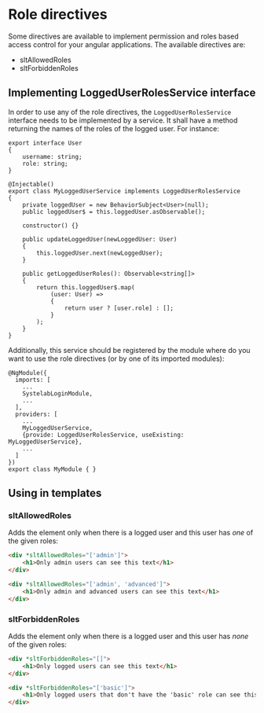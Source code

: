 # Role directives

Some directives are available to implement permission and roles based access control for your angular applications. The available directives are:
* sltAllowedRoles
* sltForbiddenRoles


## Implementing LoggedUserRolesService interface

In order to use any of the role directives, the `LoggedUserRolesService` interface needs to be implemented by a service. It shall have a method returning the names of the roles of the logged user. For instance:

```javacript
export interface User
{
	username: string;
	role: string;
}

@Injectable()
export class MyLoggedUserService implements LoggedUserRolesService
{
    private loggedUser = new BehaviorSubject<User>(null);
    public loggedUser$ = this.loggedUser.asObservable();

    constructor() {}

    public updateLoggedUser(newLoggedUser: User)
    {
        this.loggedUser.next(newLoggedUser);
    }
	
    public getLoggedUserRoles(): Observable<string[]>
    {
        return this.loggedUser$.map(
            (user: User) =>
            {
                return user ? [user.role] : [];
            }
        );
    }
}
```

Additionally, this service should be registered by the module where do you want to use the role directives (or by one of its imported modules):

```javacript
@NgModule({
  imports: [
    ...
    SystelabLoginModule,
	...
  ],
  providers: [
    ...
    MyLoggedUserService,
	{provide: LoggedUserRolesService, useExisting: MyLoggedUserService},
    ...
  ]
})
export class MyModule { }
```


## Using in templates

### sltAllowedRoles

Adds the element only when there is a logged user and this user has *one* of the given roles:

```html
<div *sltAllowedRoles="['admin']">
    <h1>Only admin users can see this text</h1>
</div>
```

```html
<div *sltAllowedRoles="['admin', 'advanced']">
    <h1>Only admin and advanced users can see this text</h1>
</div>
```

### sltForbiddenRoles

Adds the element only when there is a logged user and this user has *none* of the given roles:

```html
<div *sltForbiddenRoles="[]">
    <h1>Only logged users can see this text</h1>
</div>

<div *sltForbiddenRoles="['basic']">
    <h1>Only logged users that don't have the 'basic' role can see this text</h1>
</div>
```
